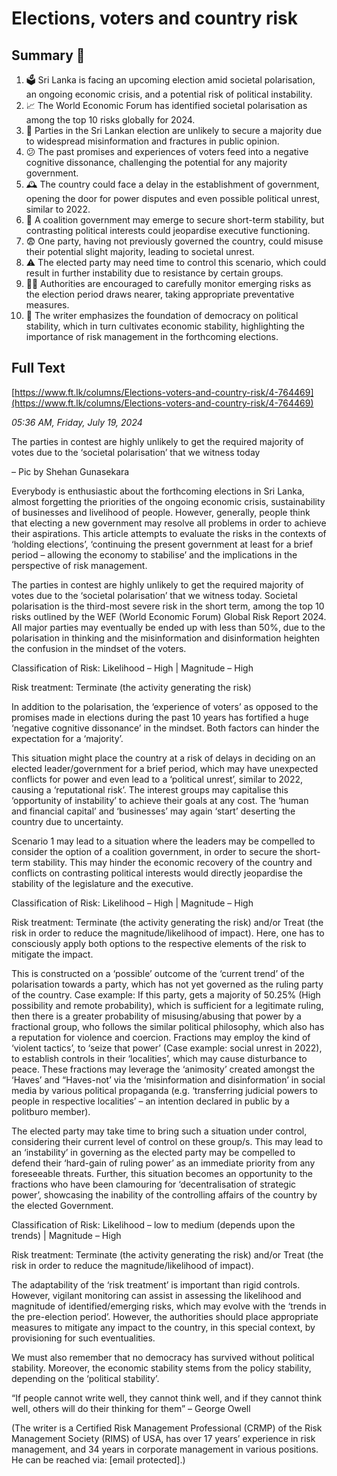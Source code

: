 # Elections, voters and country risk

## Summary 🤖

1. 🗳️ Sri Lanka is facing an upcoming election amid societal polarisation, an ongoing economic crisis, and a potential risk of political instability.
2. 📈 The World Economic Forum has identified societal polarisation as among the top 10 risks globally for 2024.
3. 🚫 Parties in the Sri Lankan election are unlikely to secure a majority due to widespread misinformation and fractures in public opinion.
4. 😕 The past promises and experiences of voters feed into a negative cognitive dissonance, challenging the potential for any majority government.
5. 🕰️ The country could face a delay in the establishment of government, opening the door for power disputes and even possible political unrest, similar to 2022.
6. 🤝 A coalition government may emerge to secure short-term stability, but contrasting political interests could jeopardise executive functioning.
7. 😨 One party, having not previously governed the country, could misuse their potential slight majority, leading to societal unrest.
8. ⚠️ The elected party may need time to control this scenario, which could result in further instability due to resistance by certain groups.
9. 🕵️‍♀️ Authorities are encouraged to carefully monitor emerging risks as the election period draws nearer, taking appropriate preventative measures.
10. 📘 The writer emphasizes the foundation of democracy on political stability, which in turn cultivates economic stability, highlighting the importance of risk management in the forthcoming elections.

## Full Text

[https://www.ft.lk/columns/Elections-voters-and-country-risk/4-764469](https://www.ft.lk/columns/Elections-voters-and-country-risk/4-764469)

*05:36 AM, Friday, July 19, 2024*

The parties in contest are highly unlikely to get the required majority of votes due to the ‘societal polarisation’ that we witness today

– Pic by Shehan Gunasekara

Everybody is enthusiastic about the forthcoming elections in Sri Lanka, almost forgetting the priorities of the ongoing economic crisis, sustainability of businesses and livelihood of people. However, generally, people think that electing a new government may resolve all problems in order to achieve their aspirations. This article attempts to evaluate the risks in the contexts of ‘holding elections’, ‘continuing the present government at least for a brief period – allowing the economy to stabilise’ and the implications in the perspective of risk management.

The parties in contest are highly unlikely to get the required majority of votes due to the ‘societal polarisation’ that we witness today. Societal polarisation is the third-most severe risk in the short term, among the top 10 risks outlined by the WEF (World Economic Forum) Global Risk Report 2024. All major parties may eventually be ended up with less than 50%, due to the polarisation in thinking and the misinformation and disinformation heighten the confusion in the mindset of the voters.

Classification of Risk: Likelihood – High | Magnitude – High

Risk treatment: Terminate (the activity generating the risk)

In addition to the polarisation, the ‘experience of voters’ as opposed to the promises made in elections during the past 10 years has fortified a huge ‘negative cognitive dissonance’ in the mindset. Both factors can hinder the expectation for a ‘majority’.

This situation might place the country at a risk of delays in deciding on an elected leader/government for a brief period, which may have unexpected conflicts for power and even lead to a ‘political unrest’, similar to 2022, causing a ‘reputational risk’. The interest groups may capitalise this ‘opportunity of instability’ to achieve their goals at any cost. The ‘human and financial capital’ and ‘businesses’ may again ‘start’ deserting the country due to uncertainty.

Scenario 1 may lead to a situation where the leaders may be compelled to consider the option of a coalition government, in order to secure the short-term stability. This may hinder the economic recovery of the country and conflicts on contrasting political interests would directly jeopardise the stability of the legislature and the executive.

Classification of Risk: Likelihood – High | Magnitude – High

Risk treatment: Terminate (the activity generating the risk) and/or Treat (the risk in order to reduce the magnitude/likelihood of impact). Here, one has to consciously apply both options to the respective elements of the risk to mitigate the impact.

This is constructed on a ‘possible’ outcome of the ‘current trend’ of the polarisation towards a party, which has not yet governed as the ruling party of the country. Case example: If this party, gets a majority of 50.25% (High possibility and remote probability), which is sufficient for a legitimate ruling, then there is a greater probability of misusing/abusing that power by a fractional group, who follows the similar political philosophy, which also has a reputation for violence and coercion. Fractions may employ the kind of ‘violent tactics’, to ‘seize that power’ (Case example: social unrest in 2022), to establish controls in their ‘localities’, which may cause disturbance to peace. These fractions may leverage the ‘animosity’ created amongst the ‘Haves’ and “Haves-not’ via the ‘misinformation and disinformation’ in social media by various political propaganda (e.g. ‘transferring judicial powers to people in respective localities’ – an intention declared in public by a politburo member).

The elected party may take time to bring such a situation under control, considering their current level of control on these group/s. This may lead to an ‘instability’ in governing as the elected party may be compelled to defend their ‘hard-gain of ruling power’ as an immediate priority from any foreseeable threats. Further, this situation becomes an opportunity to the fractions who have been clamouring for ‘decentralisation of strategic power’, showcasing the inability of the controlling affairs of the country by the elected Government.

Classification of Risk: Likelihood – low to medium (depends upon the trends) | Magnitude – High

Risk treatment: Terminate (the activity generating the risk) and/or Treat (the risk in order to reduce the magnitude/likelihood of impact).

The adaptability of the ‘risk treatment’ is important than rigid controls. However, vigilant monitoring can assist in assessing the likelihood and magnitude of identified/emerging risks, which may evolve with the ‘trends in the pre-election period’. However, the authorities should place appropriate measures to mitigate any impact to the country, in this special context, by provisioning for such eventualities.

We must also remember that no democracy has survived without political stability. Moreover, the economic stability stems from the policy stability, depending on the ‘political stability’.

“If people cannot write well, they cannot think well, and if they cannot think well, others will do their thinking for them” – George Owell

(The writer is a Certified Risk Management Professional (CRMP) of the Risk Management Society (RIMS) of USA, has over 17 years’ experience in risk management, and 34 years in corporate management in various positions. He can be reached via: [email protected].)


